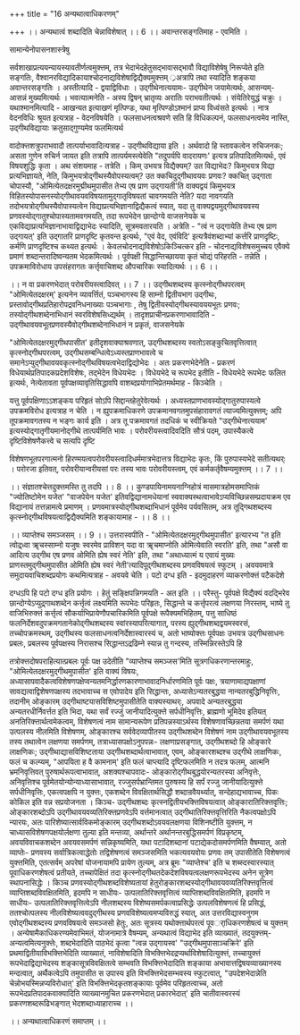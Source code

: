 +++
title = "16 अन्यथात्वाधिकरणम्"

+++
।। अन्यथात्वं शब्दादिति चेन्नाविशेषात् ।। 6 ।। अवान्तरसङ्गतिमाह - एवमिति ।

सामान्येनोपासनशास्त्रेषु

सर्वशाखाप्रत्ययन्यायस्यावतीर्णत्वमुक्त्तम्, तत्र भेदाभेदहेतुसद्भावासद्भावौ विद्याविशेषेषु निरूप्येते इति सङ्गतिः, वैश्वानरविद्यादिकायाश्चोदनाद्यविशेषाद्विद्यैक्यमुक्त्तम् ्रअत्रापि तथा स्यादिति शङ्कया अवान्तरसङ्गतिः । अस्तीत्यादि - द्वयाद्विविधाः । उद्गीथेनात्ययामः- उद्गीथेन जयामेत्यर्थः, आसन्यम्- आसन्नं मुख्यमित्यर्थः । भवत्यात्मनेति - अस्य द्विषन् भ्रातृव्यः अरातिः पराभवतीत्यर्थः । संयेतिरेयुद्धं चक्रुः । यथाश्मानमित्यादि - आखन्यत इत्याखणं मृत्पिण्डः, यथा मृत्पिण्डोऽश्मानं प्राप्य विध्वंसते इत्यर्थः । नात्र वेदनविधिः श्रूयत इत्यत्राह - वेदनविषयेति । फलसाधनत्वश्रवणे सति हि विधिकल्पनं, फलसाधनत्वमेव नास्ति, उद्गीथविद्यायाः क्रतुसाद्गुण्यमेव फलमित्यर्थ

वादोक्त्तशत्रुपराभवादौ तात्पर्याभावादित्यत्राह - उद्गीथविद्याया इति । अर्थवादो हि स्तावकत्वेन रुचिजनकः; असता गुणेन रुचिर्न जायत इति तत्रापि तात्पर्यमस्त्येवेति "तदुपर्यपि वादरायणः' इत्यत्र प्रतिपादितमित्यर्थः, एवं विषयशुद्धिः कृता । अथ संशयमाह - तत्रेति । किम् उभयत्र विद्यैक्यम्? उत विद्याभेदः? किमुभयत्र विद्या प्रत्यभिज्ञायते, नेति, किमुभयत्रोद्गीथस्यैवोपस्यत्वम्? उत क्कचिदुद्गीथावयवः प्रणवः? क्कचित् उद्गाता चोपास्यौ, "ओमित्येतदक्षरमुद्मीथमुपासीत तेभ्य एष प्राण उद्गायती'ति वाक्यद्वयं किमुभयत्र विहितस्योपासनस्योद्गीथावयवविषयतामुद्गातृविषयतां चावगमयति नेति? यदा नावगयति तदोभयत्रोद्गीथस्यैवोपास्यत्वेन विद्याप्रत्यभिज्ञानाद्विद्यैकत्वं स्यात्, यदा तु वाक्यद्वयमुद्गीथावयवस्य प्रणवस्योद्गातुश्चोपास्यतामवगमयति, तदा रूपभेदेन छान्दोग्ये वाजसनेयके च एकविद्याप्रत्यभिज्ञानाभावाद्विद्याभेदः स्यादिति, सूत्रमवतारयति । अत्रेति - "त्वं न उद्गायेति तेभ्य एष प्राण उद्गायत्' इति उद्गातरि प्राणदृष्टि कृतवन्त इत्यर्थः, "एवं वेद, एवंविदि' इत्यत्रैवंशब्दाभ्यां कर्त्तरि प्राणदृष्टिः, कर्मणि प्राणदृष्टिश्च कथ्यत इत्यर्थः । केवलचोदनाद्यविशेषोऽकिञ्चित्कर इति - चोदनाद्यविशेषसमुच्चय एवैक्ये प्रमाणं शब्दान्तरादिष्वन्यतम भेदकमित्यर्थः । पूर्वपक्षी सिद्धान्तिच्छायया कृतं चोद्यं परिहरति - तन्नेति । उपक्रमाविरोधाय उपसंहरागतः कर्त्तृवाचिशब्द औपचारिकः स्यादित्यर्थः ।। 6 ।।

।। न वा प्रकरणभेदात् परोवरीयस्त्वादिवत् ।। 7 ।। उद्गीथशब्दस्य कृत्स्नोद्गीथपरत्वम् "ओमित्येतदक्षरम्' इत्यनेन व्यावर्त्तितं, पञ्चभागस्य हि साम्नो द्वितीयभाग उद्गीथः, प्रस्तावोद्गीथप्रतिहारोपद्रवनिधनाख्याः पञ्चभागाः , तेषु द्वितीयस्योद्गीथस्यावययभूतः प्रणवः; तस्योद्गीथशब्देनाभिधानं स्वरविशेषसिध्द्यर्थम् । तादृशप्राचीनप्रकरणाभावादिति - उद्गीथावयवभूतप्रणवस्यैवोद्गीथशब्देनाभिधानं न प्रकृतं, वाजसनेयके

"ओमित्येतदक्षरमुद्गीथपासीत' इतीदृशवाक्याश्रवणात्, उद्गीथशब्दस्य स्वतोऽसङ्कुचितवृत्तित्वात् कृत्स्नोद्गीथपरत्वम्, उद्गीथसम्बन्धित्वेऽध्यस्तप्राणभावत्वे च समानेऽप्युद्गीथावयवकृत्स्नोद्गीथविषयत्वभेदाद्विद्योभेदः । अतः प्रकरणभेदेनेति - प्रकरणं विधेयार्थप्रतिपादकप्रदेशविशेषः, तद्भेदेन विधेयभेदः । विधेयभेदे च रूपभेद इतीति - विधेयभेदे रूपभेदः फलित इत्यर्थः, नेत्येतावता पूर्वपक्षव्यावृतिसिद्धावपि वाशब्दप्रयोगाभिप्रेतमर्थमाह - किञ्चेति ।

यत्तु पूर्वपक्षिणाऽऽशङ्कय परिहृतं सोऽपि सिद्दान्तहेतुरेवेत्यर्थः । अध्यस्तप्राणभावस्योद्गातुरुपास्यत्वे उपक्रमविरोध इत्यत्राह न चेति । न ह्युपक्रमाधिकरणे उपक्रमानवगतमुपसंहारावगतं त्याज्यमित्युक्त्तम्; अपि तूपक्रमावगतस्य न भङ्गः कार्य इति । अत्र तू पक्रमावगतं तदधिकं च स्वीक्रियते "उद्गीथेनात्ययाम' इत्यस्योद्गातृगीयमानोद्गीथे तात्पर्यमिति भावः । परोवरीयस्त्वादिवदिति सौत्रं पदम्, उपास्यैकत्वे दृष्टिविशेषणैकत्त्वे च सत्यपि दृष्टि

विशेषणभूतपरगात्मनो हिरण्मयत्वपरोवरीयस्त्वादिधर्ममात्रभेदात्तत्र विद्याभेदः कृतः, किं पुरुपास्यभेदे सतीत्यथर्ः । परोरजा इतिवत्, परोवरीयान्वरीयसां परः तस्य भावः परोवरीयस्त्वम्, एवं कर्मकर्तृवैषम्यमुक्त्तम् ।। 7 ।।

।। संज्ञातश्चेत्तदुक्त्तमस्ति तु तदपि ।। 8 ।। कुण्डपायिनामयनाग्निहोत्रं मासमात्रहोमसमाप्तिकं "ज्योतिष्टोमेन यजेत' "वाजपेयेन यजेत' इतिवद्विद्यानामधेयानां स्ववाक्यस्थत्वाभावेऽप्यविच्छिन्नसम्प्रदायक्रम एव विद्यानायं तत्तन्नामत्वे प्रमाणम् । प्रणवमात्रस्योद्गीथशब्दाभिधानं पूर्वमेव पर्यवसितम्, अत्र तूद्गिथशब्दस्य कृत्स्नोद्गीथविषयत्वाद्विद्यैक्यमिति शङ्कायामाह - ।। 8 ।।

।। व्याप्तेश्च समञ्जसम् ।। 9 ।। उत्तरास्वपीति - "ओमित्येतदक्षरमुद्गीथमुपासीत' इत्यारभ्य "त इति त्वोद्र्ध्वा ॠचस्साम्नो यजुषः स्वरमेव प्राविशन् यदा वा ॠचमाप्नोति ओमित्येवाति स्वरति' इति, तथा "असौ वा आदित्य उद्गीथ एष प्रणव ओमिति ह्येष स्वरं नेति' इति, तथा "अथाध्यात्मं य एवायं मुख्यः प्राणस्तमुद्गीथमुपासीत ओमिति ह्येष स्वरं नेती'त्यादिपूद्गीथशब्दस्य प्रणवविषयत्वं स्फुटम् । अवयवमात्रे समुदायवाचिशब्दप्रयोगः कथमित्यत्राह - अवयवे चेति । पटो दग्ध इति - इदमुदाहरणं व्याकरणोक्त्तं पटैकदेशे

दग्धऽपि हि पटो दग्ध इति प्रयोगः । हेतुं सङ्क्षिपन्निगमयति - अत इति ।। परैस्तु- पूर्वपक्षे विद्यैक्यं वदद्भिरेव छान्दोग्येऽप्युद्र्गाथशब्देन कर्त्तृत्वं लक्ष्यमिति रूपभेदः परिहृतः, सिद्धान्ते च कर्त्तृपरत्वं लक्षणया निरस्तम्, भाष्ये तु वाजिभिरुक्त्तं कर्त्तृत्वं सौकर्याभिप्रायेणौपचारिकमिति पूर्वपक्षे रूपैक्यमभिहितम्, पत्तु साधिष्ठं फलनिर्देशवदुपक्रमगतानेकोद्गीथशब्दस्य स्वांरस्यापरित्यागात्, परस्य ह्युद्गीथशब्दद्वयमस्वरसं, तच्चोपक्रमस्थम्, उद्गीथस्य फलसाधनत्वनिर्देशास्वारस्यं च, अतो भाष्योक्त्तः पूर्वपक्षः उभयत्र उद्गीथसाधनः प्रबलः, प्रबलस्य पूर्वपक्षस्य निरासश्च सिद्धान्तऽद्रढिम्ने स्यान्न तु गन्दस्य, तस्मिन्निरस्तेऽपि हि

तत्रोक्त्तदोषपराहित्यात्प्रबलः पूर्वः पक्ष उदेतीति "व्याप्तेश्च समञ्जस'मिति सूत्रगधिकरणान्तरमाहुः, "ओमित्येतदक्षरमुद्गीथमुपासीत' इति वाक्यं विषयः, अध्यासापवादैकत्वविशेषणपक्षेप्वन्यतमनिर्द्धारणकारणाभावादनिर्धारणमिति पूर्वः पक्षः, त्रयाणामाद्यपक्षाणां सावद्यत्वाद्विशेषणपक्षस्य तदभावाच्च स एवोपादेय इति सिद्धान्तः, अध्यासेऽन्यतरबुद्धया नान्यतरबुद्धिनिवृत्तिः, तदानीम् ओङ्कारम् उद्गीथाष्टयासविशिष्टमुपासीतेति वाक्यस्याथर्ः, अपवादे अन्यतरबुद्धया अन्यतरधीर्निवर्त्तत इति भिदा, यथा सर्वं रज्जुं जानीयादित्युक्त्ते सर्पधीनिवृत्तिः, ब्राह्मणो भूमिदेव इतियत् अनतिरिक्त्तार्थत्वमेकत्वम्, विशेषणत्वं नाम सामान्यरूपेण प्रतिपन्नस्याऽर्थस्य विशेषणावच्छिन्नतया समर्पणं यथा उत्पलस्य नीलमिति विशेषणम्, ओङ्कारश्च सर्ववेदव्यापीतस्य उद्गीथशब्देन विशेषणं नाम उद्गीथावयवभूतस्य तस्य तथात्वेन लक्षणया समर्पणम्, तत्राध्यासपक्षोऽनुपपन्नः- लक्षणाप्रसङ्गात्, उद्गीथशब्दो हि ओङ्कारे लाक्षणिकः; उद्गीथाद्यासविशिष्टताया उद्गीथशब्दार्थत्वाभावात्, एवम्, ओङ्कारशब्दश्च उद्गीथे लाक्षणिकः, फलं च कल्प्यम्, "आपयिता ह वै कामनाम्' इति फलं चाप्त्यादि दृष्टिफलमिति न तदत्र फलम्, आत्मनि भ्रमनिवृत्तिवत् पुरुषार्थरूपत्वाभावात्, अशक्यश्चापवादः- ओङ्कारोद्गीथबुद्धयोरन्यतरस्या अनिवृत्तेः, अनिवृत्तिश्च पूर्वमेतयोन्योन्याध्यासाभावात्, रज्जुसर्पभ्रान्तिमत पुरुषस्य हि सर्पं रज्जु जानीयादित्युक्त्ते सर्पधीनिवृत्तिः, एकत्वपक्षपि न युक्त्तः, एकशब्देन विवक्षितार्थसिद्धौ शब्दान्रवैयर्थ्यात्, सन्देहाद्यभावाच्च, पिकः कोकिल इति वन्न सप्रयोजनता । किञ्च- उद्गीथशब्दः कृत्स्नद्वितीयभक्त्तिविषयत्वात् ओङ्कारातिरिक्त्तवृत्तिः; ओङ्कारशब्दोऽपि उद्गीथावयवव्यतिरिक्त्तप्रणवेऽपि वर्त्तमानत्वात् उद्गीथातिरिक्त्तवृत्तिरिति नैकत्वपक्षोऽपि न्यारयः, अतः पारिशेष्यात्सार्वविकमोङ्कारम् उद्गीथशब्दोऽवयवलक्षणया विशिनष्टीति युक्त्तम्, न चाध्यासविशेषणपक्षयोर्लक्षणा तुल्या इति मन्तव्या, अर्थान्तरे अर्थानन्तरबुद्धिसमर्पणं विप्रकृष्टम्, अवयविवाचकशब्देन अवयवसमर्पणं सन्निकृष्यमिति, यथा पटादिशब्दानां पटाद्येकदोसमर्पणमिति वैषम्यात्, अतो व्याप्तेः- प्रणवस्य सर्वात्रिकत्वाद्धेतोः तद्विशेषणत्वं समञ्जसमिति भकत्यवयवोयः प्रणवः तम् उपासीतेति विशेषणत्वं युक्त्तमिति, एतत्सर्वम् अपरेषां योजनायामपि प्रायेण तुल्यम्, अत्र ब्रूमः "व्याप्तेश्च' इति च शब्स्दस्वारस्यात् पूवाधिकरणशेषत्वं प्रतीयते, तच्चापेक्षितं तदा कृत्स्नोद्गीथतदेकदेशविषयत्वलक्षणरूपभेदस्य अनेन सूत्रेण स्थापनासिद्धेः । किञ्च प्रणवस्योद्गीथशब्दविशेष्यतायां हेतुरोङ्कारशब्दस्योद्गीथावयवव्यतिरिक्त्तवृत्तित्वं व्याप्तिशब्दविवक्षितमिति, इदमपि न साधीयः- उत्पलातिरिक्त्तवृत्तित्वं व्याप्तिशब्दविवक्षितमिति, इदमपि न साधीयः- उत्पलातिरिक्त्तवृत्तित्वेऽपि नीलशब्दस्य विशेष्यसमर्पकत्वाप्रसिद्धेः उत्पलविशेषणत्वं हि प्रसिद्धं, ततश्चोत्पलस्य नीलविशेष्यत्ववदुद्गीथस्य प्रणवविशेष्यत्वमप्यविरुद्धं स्यात्, अत उत्तरविद्यास्वनुगम एवोद्गीथशब्दस्य प्रणवविषयत्वे समञ्जसो हेतुः, अतः सूत्रस्य यथोक्त्तार्थपरत्वं पूवर्ाधिकरणशेषत्वं च युक्त्तम् । अन्येषामैकाधिकरण्यमेवाभिमतं, योजनामात्रे वैषम्यम्, अन्यथात्वं विद्याभेद इति व्याख्यातं, तदयुक्त्तम्- अन्यत्वमित्यनुक्त्तेः, शब्दभेदादिति पाठभेदं कृत्वा "त्वन्न उद्गायस्व' "उद्गीथमुपासाञ्चक्रिरे' इति प्रथमाद्वितीयाविभक्त्तिभेदिति व्याख्यातं, नाविशेषादिति विभक्त्तिभेदद्रप्यर्थाविशेषादित्युक्त्तं, तच्चायुक्त्तं रूपभेदाद्विद्याभेदस्य शङ्कासूत्रविवक्षितत्वे सम्भवति विभक्त्तिभेदादिति शङ्काया अभावात्तद्विषयव्याख्यानस्य मन्दत्वात्, अर्थैकत्वेऽपि तमुपासीत स उपास्य इति विभक्त्तिभेदसम्भवस्य स्फुटत्वात्, "उपदेशभेदान्नेति चेन्नोभयस्मिन्नप्यविरोधात्' इति विभक्त्तिभेदकृतशङ्कायाः पूर्वमेव परिहृतत्वाच्च, अतो रूपभेदप्रतिपादकवाक्यादिति व्याख्यानमुचित प्रकरणभेदात् प्रकारभेदात्' इति चातीवास्वरस्यं प्रकरणशब्दरूढिभङ्गात् भेदशब्दाध्याहाराच्च ।।

।। अन्यथात्वाधिकरणं समाप्तम् ।।

